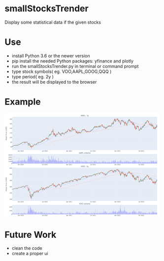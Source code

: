 # smallStocksTrender
Display some statistical data if the given stocks

# Use
- install Python 3.6 or the newer version
- pip install the needed Python packages: yfinance and plotly
- run the smallStocksTrender.py in terminal or command prompt
- type stock symbols( eg. VOO,AAPL,GOOG,QQQ )
- type period( eg. 2y )
- the result will be displayed to the browser

# Example
![alt text](https://github.com/tzungda/smallStocksTrender/blob/main/images/example01.png)

# Future Work
- clean the code
- create a proper ui
